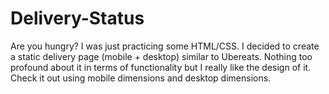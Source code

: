 # Delivery-Status
Are you hungry?
I was just practicing some HTML/CSS. I decided to create a static delivery page (mobile + desktop) similar to Ubereats. 
Nothing too profound about it in terms of functionality but I really like the design of it.
Check it out using mobile dimensions and desktop dimensions.
